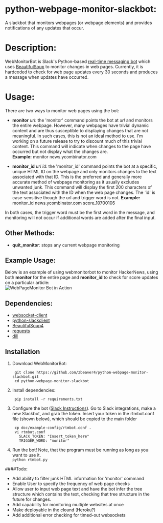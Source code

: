 python-webpage-monitor-slackbot:
=============
A slackbot that monitors webpages (or webpage elements) and provides notifications of any updates that occur.

Description:
=============
WebMonitorBot is Slack's Python-based [real-time messaging bot](https://github.com/slackhq/python-rtmbot) which uses [BeautifulSoup](http://www.crummy.com/software/BeautifulSoup/bs4/doc/) to monitor changes in web pages.  Currently, it is hardcoded to check for web page updates every 30 seconds and produces a message when updates have occurred.  

Usage:
=============
There are two ways to monitor web pages using the bot:  
* **monitor** *url*: the 'monitor' command points the bot at *url* and monitors the entire webpage.  However, many webpages have trivial dynamic content and are thus susceptible to displaying changes that are not meaningful. In such cases, this is not an ideal method to use. I'm working on a future release to try to discount much of this trivial content. This command will indicate when changes to the page have occurred but not display what the changes are.  
**Example:** monitor news.ycombinator.com  

* **monitor_id** *url id*:  the 'monitor_id' command points the bot at a specific, unique HTML ID on the webpage and only monitors changes to the text associated with that ID.  This is the preferred and generally more accurate method of webpage monitoring as it usually excludes unwanted junk.  This command will display the first 200 characters of the text associated with the ID when the web page changes. The 'id' is case-sensitive though the url and trigger word is not.
**Example:** monitor_id news.ycombinator.com score_10700106  
  
In both cases, the trigger word must be the first word in the message, and monitoring will not occur if additional words are added after the final input.
  
Other Methods:
------------
* **quit_monitor**: stops any current webpage monitoring

Example Usage:
------------
Below is an example of using webmonitorbot to monitor HackerNews, using both **monitor** for the entire page and **monitor_id** to check for score updates on a particular article:  
![WebPageMonitor Bot in Action](screenshots/hacker_news_example.PNG)
  
Dependencies:
----------
* [websocket-client](https://pypi.python.org/pypi/websocket-client/)
* [python-slackclient](https://github.com/slackhq/python-slackclient)
* [BeautifulSoup4](http://www.crummy.com/software/BeautifulSoup/bs4/doc/)
* [requests](http://docs.python-requests.org/en/latest/)
* [dill](http://trac.mystic.cacr.caltech.edu/project/pathos/wiki/dill)

Installation
-----------

1. Download WebMonitorBot:

        git clone https://github.com/zbeaver4/python-webpage-monitor-slackbot.git
        cd python-webpage-monitor-slackbot

2. Install dependencies:

        pip install -r requirements.txt

3. Configure the bot ([Slack Instructions](https://api.slack.com/bot-users)). Go to Slack integrations, make a new Slackbot, and grab the token. Insert your token in the rtmbot.conf file (shown below), which should be copied to the main folder
        
        cp doc/example-config/rtmbot.conf .
        vi rtmbot.conf
          SLACK_TOKEN: "Insert_token_here"
          TRIGGER_WORD: "monitor"

4. Run the bot! Note, that the program must be running as long as you want to use it.  
        ```
        python rtmbot.py
        ```

####Todo:
* Add ability to filter junk HTML information for 'monitor' command
* Enable User to specify the frequency of web page checks
* Allow user to input web page text and have the bot infer the tree structure which contains the text, checking that tree structure in the future for changes.
* Add capability for monitoring multiple websites at once
* Make deployable in the clound (Heroku?)
* Add additional error checking for timed-out websockets
